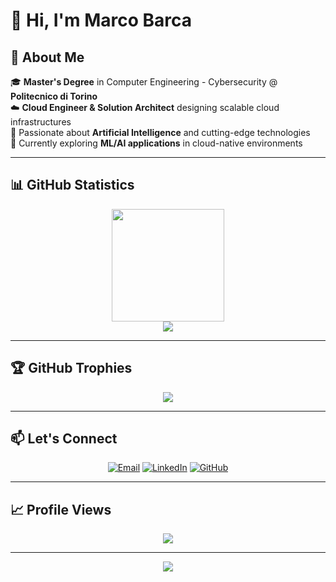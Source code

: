 # 👋 Hi, I'm Marco Barca

## 🚀 About Me

🎓 **Master's Degree** in Computer Engineering - Cybersecurity @ **Politecnico di Torino**  
☁️ **Cloud Engineer & Solution Architect** designing scalable cloud infrastructures  
🧠 Passionate about **Artificial Intelligence** and cutting-edge technologies  
🌱 Currently exploring **ML/AI applications** in cloud-native environments  

---

## 📊 GitHub Statistics

<div align="center">
  <img height="180em" src="https://github-readme-streak-stats.herokuapp.com/?user=marcobarca&theme=react&hide_border=true" />
</div>

<div align="center">
  <img src="https://github-readme-activity-graph.vercel.app/graph?username=marcobarca&theme=react-dark&hide_border=true&area=true" />
</div>

---

## 🏆 GitHub Trophies

<div align="center">
  <img src="https://github-profile-trophy.vercel.app/?username=marcobarca&theme=darkhub&no-frame=true&no-bg=true&row=1&column=7" />
</div>

---

## 📫 Let's Connect

<div align="center">

[![Email](https://img.shields.io/badge/Email-marcobarca1995@gmail.com-D14836?style=for-the-badge&logo=gmail&logoColor=white)](mailto:marcobarca1995@gmail.com)
[![LinkedIn](https://img.shields.io/badge/LinkedIn-Marco_Barca-0A66C2?style=for-the-badge&logo=linkedin&logoColor=white)](https://www.linkedin.com/in/marco-barca)
[![GitHub](https://img.shields.io/badge/GitHub-marcobarca-181717?style=for-the-badge&logo=github&logoColor=white)](https://github.com/marcobarca)

</div>

---

## 📈 Profile Views

<div align="center">

![](https://komarev.com/ghpvc/?username=marcobarca&color=5D95F6&style=for-the-badge&label=Profile+Views)

</div>

---

<div align="center">
  <img src="https://capsule-render.vercel.app/api?type=waving&color=5D95F6&height=100&section=footer" />
</div>
